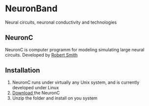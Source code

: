 # NeuronBand
Neural circuits, neuronal conductivity and technologies


<h2> NeuronC </h2>
NeuronC is computer programm for modeling simulating large neural circuits.
Developed by <a href="http://retina.anatomy.upenn.edu/~rob/"> Robert Smith </a>


<h2> Installation </h2>

1. NeuronC runs under virtually any Unix system, and is currently developed under Linux
2. <a href="http://vrc.med.upenn.edu/files/nc.tgz"> Download </a> the NeuronC
3. Unzip the folder and install on you system
